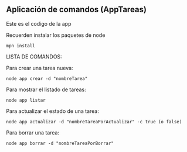 ## Aplicación de comandos (AppTareas)

Este es el codigo de la app

Recuerden instalar los paquetes de node

```
mpn install
```
LISTA DE COMANDOS:

Para crear una tarea nueva:

```
node app crear -d "nombreTarea"
```

Para mostrar el listado de tareas:
```
node app listar
```

Para actualizar el estado de una tarea:

```
node app actualizar -d "nombreTareaPorActualizar" -c true (o false)
```

Para borrar una tarea:

```
node app borrar -d "nombreTareaPorBorrar"
```

